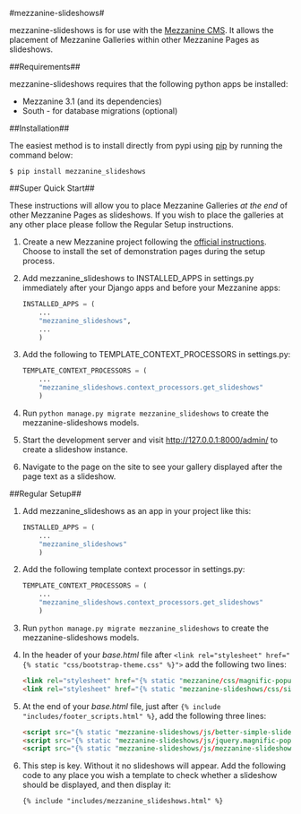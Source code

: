 #mezzanine-slideshows#

mezzanine-slideshows is for use with the [Mezzanine CMS](http://mezzanine.jupo.org/). It allows the placement of 
Mezzanine Galleries within other Mezzanine Pages as slideshows.


##Requirements##

mezzanine-slideshows requires that the following python apps be installed:

* Mezzanine 3.1 (and its dependencies)
* South - for database migrations (optional)

##Installation##

The easiest method is to install directly from pypi using [pip](http://www.pip-installer.org/) by 
running the command below:

    $ pip install mezzanine_slideshows

##Super Quick Start##

These instructions will allow you to place Mezzanine Galleries *at the end* of other Mezzanine Pages as slideshows.
If you wish to place the galleries at any other place please follow the Regular Setup instructions.

1. Create a new Mezzanine project following the [official instructions](http://mezzanine.jupo.org/docs/overview.html#installation).
Choose to install the set of demonstration pages during the setup process.

1. Add mezzanine_slideshows to INSTALLED_APPS in settings.py immediately after your Django apps and before 
   your Mezzanine apps:

    ```python
    INSTALLED_APPS = (
        ...
        "mezzanine_slideshows",
        ...
        )
    ```

1. Add the following to TEMPLATE_CONTEXT_PROCESSORS in settings.py:

    ```python
    TEMPLATE_CONTEXT_PROCESSORS = (
        ...
        "mezzanine_slideshows.context_processors.get_slideshows"
        )
    ``` 

1. Run `python manage.py migrate mezzanine_slideshows` to create the mezzanine-slideshows models.

1. Start the development server and visit http://127.0.0.1:8000/admin/ to create a slideshow instance.

1. Navigate to the page on the site to see your gallery displayed after the page text as a slideshow.


##Regular Setup##

1. Add mezzanine_slideshows as an app in your project like this:

    ```python
    INSTALLED_APPS = (
        ...
        "mezzanine_slideshows"
        )
    ```

1. Add the following template context processor in settings.py:

    ```python
    TEMPLATE_CONTEXT_PROCESSORS = (
        ...
        "mezzanine_slideshows.context_processors.get_slideshows"
        )
    ``` 

1. Run `python manage.py migrate mezzanine_slideshows` to create the mezzanine-slideshows models.

1. In the header of your *base.html* file after ``<link rel="stylesheet" href="{% static "css/bootstrap-theme.css" %}">``
add the following two lines:
    ```html
    <link rel="stylesheet" href="{% static "mezzanine/css/magnific-popup.css" %}">
    <link rel="stylesheet" href="{% static "mezzanine-slideshows/css/simple-slideshow-styles.css" %}">
    ```

1. At the end of your *base.html* file, just after `{% include "includes/footer_scripts.html" %}`, add the following
three lines:
    ```html
    <script src="{% static "mezzanine-slideshows/js/better-simple-slideshow.min.js" %}"></script>
    <script src="{% static "mezzanine-slideshows/js/jquery.magnific-popup.js" %}"></script>
    <script src="{% static "mezzanine-slideshows/js/mezzanine-slideshow.js" %}"></script>
    ```

1. This step is key. Without it no slideshows will appear. Add the following code to any place you wish a template to 
check whether a slideshow should be displayed, and then display it:
    ```django
    {% include "includes/mezzanine_slideshows.html" %}
    ```
